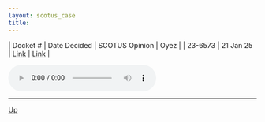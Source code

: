 ```yaml
---
layout: scotus_case
title: 
---
```


| Docket # | Date Decided | SCOTUS Opinion | Oyez |
| 23-6573 | 21 Jan 25 | [Link](https://www.supremecourt.gov/opinions/24pdf/23-6573new_e1p3.pdf) | [Link](https://www.oyez.org/cases/2024/23-6573) |

<audio controls>
   <source src='./resources/23-6573.mp3' type='audio/mpeg'>
</audio>

<object data='./resources/23-6573.pdf' type='application/pdf'></object>

---

[Up](./README.md)